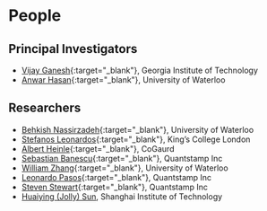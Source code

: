 # People


## Principal Investigators
- [Vijay Ganesh](https://vganesh1.github.io/){:target="_blank"}, Georgia Institute of Technology
- [Anwar Hasan](https://ece.uwaterloo.ca/~ahasan/){:target="_blank"}, University of Waterloo


## Researchers
- [Behkish Nassirzadeh](https://ece.uwaterloo.ca/~bnassirz/){:target="_blank"}, University of Waterloo
- [Stefanos Leonardos](https://www.linkedin.com/in/lnrdpss/?originalSubdomain=ca(https://stefanosleonardos.wordpress.com/)){:target="_blank"}, King’s College London
- [Albert Heinle](https://ca.linkedin.com/in/albertheinle){:target="_blank"}, CoGaurd
- [Sebastian Banescu](https://www.in.tum.de/i04/banescu/){:target="_blank"}, Quantstamp Inc
- [William Zhang](https://www.linkedin.com/in/quan-zhang-william/?originalSubdomain=ca){:target="_blank"}, University of Waterloo
- [Leonardo Pasos](https://www.linkedin.com/in/lnrdpss/?originalSubdomain=ca){:target="_blank"}, Quantstamp Inc
- [Steven Stewart](https://medium.com/@stevenstewart_9009){:target="_blank"}, Quantstamp Inc
- [Huaiying (Jolly) Sun](https://dblp.org/pid/202/4974.html),  Shanghai Institute of Technology
